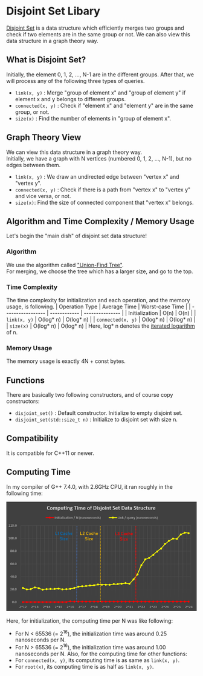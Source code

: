 # Disjoint Set Libary

[Disjoint Set](https://en.wikipedia.org/wiki/Disjoint-set_data_structure) is a data structure which efficiently merges two groups and check if two elements are in the same group or not. We can also view this data structure in a graph theory way.

## What is Disjoint Set?
Initially, the element 0, 1, 2, ..., N-1 are in the different groups. After that, we will process any of the following three types of queries.  
* `link(x, y)` : Merge "group of element x" and "group of element y" if element x and y belongs to different groups.
* `connected(x, y)` : Check if "element x" and "element y" are in the same group, or not.
* `size(x)` : Find the number of elements in "group of element x".

## Graph Theory View
We can view this data structure in a graph theory way.  
Initially, we have a graph with N vertices (numbered 0, 1, 2, ..., N-1), but no edges between them.
* `link(x, y)` : We draw an undirected edge between "vertex x" and "vertex y".
* `connected(x, y)` : Check if there is a path from "vertex x" to "vertex y" and vice versa, or not.
* `size(x)`: Find the size of connected component that "vertex x" belongs.

## Algorithm and Time Complexity / Memory Usage
Let's begin the "main dish" of disjoint set data structure!

### Algorithm
We use the algorithm called ["Union-Find Tree"](https://en.wikipedia.org/wiki/Disjoint-set_data_structure).  
For merging, we choose the tree which has a larger size, and go to the top.

### Time Complexity
The time complexity for initialization and each operation, and the memory usage, is following.
|  Operation Type   | Average Time | Worst-case Time |
| ----------------- | ------------ | --------------- |
|  Initialization   |     O(n)     |      O(n)       |
|   `link(x, y)`    |  O(log* n)   |    O(log* n)    |
| `connected(x, y)` |  O(log* n)   |    O(log* n)    |
|     `size(x)`     |  O(log* n)   |    O(log* n)    |
Here, log* n denotes the [iterated logarithm](https://en.wikipedia.org/wiki/Iterated_logarithm) of n.  

### Memory Usage
The memory usage is exactly 4N + const bytes.  

## Functions
There are basically two following constructors, and of course copy constructors:  
* `disjoint_set()` : Default constructor. Initialize to empty disjoint set.
* `disjoint_set(std::size_t n)` : Initialize to disjoint set with size n.

## Compatibility
It is compatible for C++11 or newer.  

## Computing Time
In my compiler of G++ 7.4.0, with 2.6GHz CPU, it ran roughly in the following time:  

![Benchmark Graph](./benchmark.PNG)  

Here, for initialization, the computing time per N was like following:  
* For N < 65536 (= 2<sup>16</sup>), the initialization time was around 0.25 nanoseconds per N.
* For N > 65536 (= 2<sup>16</sup>), the initialization time was around 1.00 nanoseconds per N.
Also, for the computing time for other functions:  
* For `connected(x, y)`, its computing time is as same as `link(x, y)`.
* For `root(x)`, its computing time is as half as `link(x, y)`.